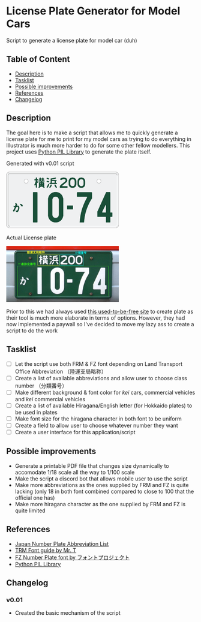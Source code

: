 # License Plate Generator for Model Cars
Script to generate a license plate for model car (duh)

## Table of Content
- [Description](#Description)
- [Tasklist](#Tasklist)
- [Possible improvements](#Possible-improvements)
- [References](#References)
- [Changelog](#Changelog)
## Description
The goal here is to make a script that allows me to quickly generate a license plate for me to print for my model cars as trying to do everything in Illustrator is much more harder to do for some other fellow modellers.
This project uses [Python PIL Library](https://github.com/python-pillow/Pillow) to generate the plate itself.

Generated with v0.01 script

<img src="/resource/example/example.png?raw=true" width="300"/>

Actual License plate

<img src="/resource/example/example2.jpg?raw=true" width="300"/>

Prior to this we had always used [this used-to-be-free site](https://minicarmuseum.com/platecreate.php) to create plate as their tool is much more elaborate in terms of options. However, they had now implemented a paywall so I've decided to move my lazy ass to create a script to do the work
## Tasklist
- [ ] Let the script use both FRM & FZ font depending on Land Transport Office Abbreviation （陸運支局略称）
- [ ] Create a list of available abbreviations and allow user to choose class number （分類番号）
- [ ] Make different background & font color for *kei* cars, commercial vehicles and *kei* commercial vehicles
- [ ] Create a list of available Hiragana/English letter (for Hokkaido plates) to be used in plates
- [ ] Make font size for the hiragana character in both font to be uniform
- [ ] Create a field to allow user to choose whatever number they want
- [ ] Create a user interface for this application/script

## Possible improvements

- Generate a printable PDF file that changes size dynamically to accomodate 1/18 scale all the way to 1/100 scale
- Make the script a discord bot that allows mobile user to use the script
- Make more abbreviations as the ones supplied by FRM and FZ is quite lacking (only 18 in both font combined compared to close to 100 that the official one has)
- Make more hiragana character as the one supplied by FRM and FZ is quite limited

## References
- [Japan Number Plate Abbreviation List](https://ja.wikipedia.org/wiki/%E6%97%A5%E6%9C%AC%E3%81%AE%E3%83%8A%E3%83%B3%E3%83%90%E3%83%BC%E3%83%97%E3%83%AC%E3%83%BC%E3%83%88%E4%B8%80%E8%A6%A7)
- [TRM Font guide by Mr. T](http://dc-crafts.main.jp/trm/f/trmfont-jb.html)
- [FZ Number Plate font by フォントプロジェクト](http://expwyandstamps.web.fc2.com/sozai/fontproject.htm)
- [Python PIL Library](https://github.com/python-pillow/Pillow)

## Changelog
### v0.01
- Created the basic mechanism of the script
